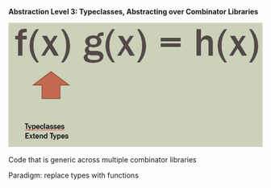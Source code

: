 
**Abstraction Level 3: Typeclasses, Abstracting over Combinator Libraries**


![typeclass](./Images/typeclass.jpg)

Code that is generic across multiple combinator libraries


Paradigm:  replace types with functions
